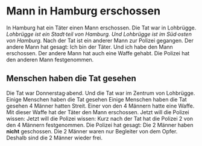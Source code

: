 # Mann in Hamburg erschossen

In Hamburg hat ein Täter einen Mann erschossen. Die Tat war in Lohbrügge. 
*Lohbrügge ist ein Stadt·teil von Hamburg.* 
*Und Lohbrügge ist im Süd·osten von Hamburg.* Nach der Tat ist ein anderer Mann zur Polizei gegangen. Der andere Mann hat gesagt: Ich bin der Täter. Und ich habe den Mann erschossen. Der andere Mann hat auch eine Waffe gehabt. Die Polizei hat den anderen Mann festgenommen. 

## Menschen haben die Tat gesehen
Die Tat war Donnerstag·abend. Und die Tat war im Zentrum von Lohbrügge. Einige Menschen haben die Tat gesehen Einige Menschen haben die Tat gesehen 4 Männer hatten Streit. Einer von den 4 Männern hatte eine Waffe. Mit dieser Waffe hat der Täter den Mann erschossen. Jetzt will die Polizei wissen: Jetzt will die Polizei wissen: 
Kurz nach der Tat hat die Polizei 2 von den 4 Männern festgenommen. Die Polizei hat gesagt: Die 2 Männer haben **nicht** geschossen. Die 2 Männer waren nur Begleiter von dem Opfer. Deshalb sind die 2 Männer wieder frei. 
